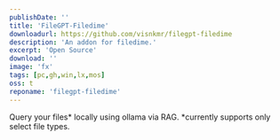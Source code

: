 ```yaml
---
publishDate: ''
title: 'FileGPT-Filedime'
downloadurl: https://github.com/visnkmr/filegpt-filedime
description: 'An addon for filedime.'
excerpt: 'Open Source'
download: ''
image: 'fx'
tags: [pc,gh,win,lx,mos]
oss: t
reponame: 'filegpt-filedime'
---
```


Query your files* locally using ollama via RAG. *currently supports only select file types.